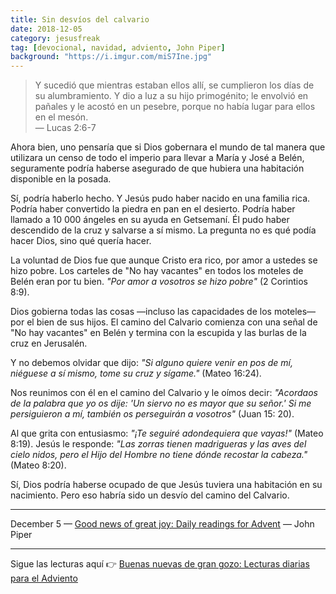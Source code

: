 ```yaml
---
title: Sin desvíos del calvario
date: 2018-12-05
category: jesusfreak
tag: [devocional, navidad, adviento, John Piper]
background: "https://i.imgur.com/miS7Ine.jpg"
---
```


> Y sucedió que mientras estaban ellos allí, se cumplieron los días de su alumbramiento. Y dio a luz a su hijo primogénito; le envolvió en pañales y le acostó en un pesebre, porque no había lugar para ellos en el mesón. <br>
> — Lucas 2:6-7

Ahora bien, uno pensaría que si Dios gobernara el mundo de tal manera que utilizara un censo de todo el imperio para llevar a María y José a Belén, seguramente podría haberse asegurado de que hubiera una habitación disponible en la posada.

Sí, podría haberlo hecho. Y Jesús pudo haber nacido en una familia rica. Podría haber convertido la piedra en pan en el desierto. Podría haber llamado a 10 000 ángeles en su ayuda en Getsemaní. Él pudo haber descendido de la cruz y salvarse a sí mismo. La pregunta no es qué podía hacer Dios, sino qué quería hacer.

La voluntad de Dios fue que aunque Cristo era rico, por amor a ustedes se hizo pobre. Los carteles de "No hay vacantes" en todos los moteles de Belén eran por tu bien. _"Por amor a vosotros se hizo pobre"_ (2 Corintios 8:9).

Dios gobierna todas las cosas —incluso las capacidades de los moteles— por el bien de sus hijos. El camino del Calvario comienza con una señal de "No hay vacantes" en Belén y termina con la escupida y las burlas de la cruz en Jerusalén.

Y no debemos olvidar que dijo: _"Si alguno quiere venir en pos de mí, niéguese a sí mismo, tome su cruz y sígame."_ (Mateo 16:24).

Nos reunimos con él en el camino del Calvario y le oímos decir: _"Acordaos de la palabra que yo os dije: 'Un siervo no es mayor que su señor.' Si me persiguieron a mí, también os perseguirán a vosotros"_ (Juan 15: 20).

Al que grita con entusiasmo: _"¡Te seguiré adondequiera que vayas!"_ (Mateo 8:19). Jesús le responde: _"Las zorras tienen madrigueras y las aves del cielo nidos, pero el Hijo del Hombre no tiene dónde recostar la cabeza."_ (Mateo 8:20).

Sí, Dios podría haberse ocupado de que Jesús tuviera una habitación en su nacimiento. Pero eso habría sido un desvío del camino del Calvario.

---

December 5 — [Good news of great joy: Daily readings for Advent](https://www.desiringgod.org/books/good-news-of-great-joy) — John Piper

---

Sigue las lecturas aquí 👉 [Buenas nuevas de gran gozo: Lecturas diarias para el Adviento](/jesusfreak/buenas-nuevas-de-gran-gozo-lecturas-diarias-para-adviento)